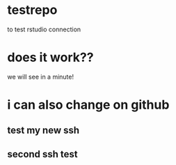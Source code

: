 # testrepo
to test rstudio connection

# does it work??
we will see in a minute!

# i can also change on github

## test my new ssh

## second ssh test
